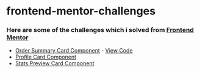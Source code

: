# frontend-mentor-challenges
### Here are some of the challenges which i solved from [Frontend Mentor](https://www.frontendmentor.io/challenges)
- [Order Summary Card Component](https://uday-kiran77.github.io/frontend-mentor-challenges/order-summary-card/) - [View Code](https://github.com)
- [Profile Card Component](https://uday-kiran77.github.io/frontend-mentor-challenges/profile-card-component/)
- [Stats Preview Card Component](https://uday-kiran77.github.io/frontend-mentor-challenges/stats-preview-card-component-main/)

